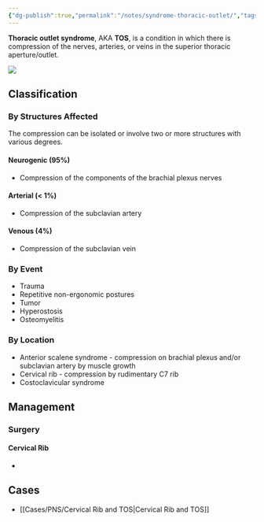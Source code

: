 ```yaml
---
{"dg-publish":true,"permalink":"/notes/syndrome-thoracic-outlet/","tags":["syndrome","PNS","rib","TOS"],"created":"2023-05-23T20:37:25.587-05:00","updated":"2023-05-23T21:20:23.246-05:00"}
---
```



**Thoracic outlet syndrome**, AKA **TOS**, is a condition in which there is compression of the nerves, arteries, or veins in the superior thoracic aperture/outlet.

![](https://www.hopkinsmedicine.org/-/media/ksw-images/tosstill.ashx?h=360&w=640&hash=5661F149372F8CB4658AA6CDD31A4200)

## Classification

### By Structures Affected

The compression can be isolated or involve two or more structures with various degrees.

#### Neurogenic (95%)

- Compression of the components of the brachial plexus nerves

#### Arterial (\< 1%)

- Compression of the subclavian artery

#### Venous (4%)

- Compression of the subclavian vein

### By Event

- Trauma
- Repetitive non-ergonomic postures
- Tumor
- Hyperostosis
- Osteomyelitis

### By Location

- Anterior scalene syndrome - compression on brachial plexus and/or subclavian artery by muscle growth
- Cervical rib - compression by rudimentary C7 rib
- Costoclavicular syndrome

## Management

### Surgery

#### Cervical Rib
- 

## Cases

- [[Cases/PNS/Cervical Rib and TOS\|Cervical Rib and TOS]]